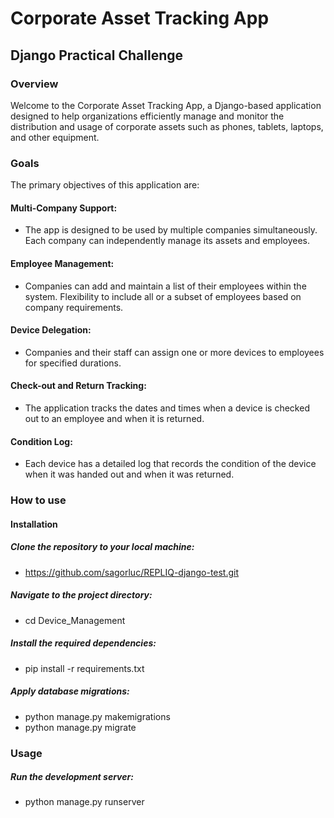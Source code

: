# Corporate Asset Tracking App
## Django Practical Challenge
### Overview
Welcome to the Corporate Asset Tracking App, a Django-based application designed to help organizations efficiently manage and monitor the distribution and usage of corporate assets such as phones, tablets, laptops, and other equipment.

### Goals
The primary objectives of this application are:

#### Multi-Company Support:
* The app is designed to be used by multiple companies simultaneously.
Each company can independently manage its assets and employees.

#### Employee Management:
* Companies can add and maintain a list of their employees within the system.
Flexibility to include all or a subset of employees based on company requirements.

#### Device Delegation:
* Companies and their staff can assign one or more devices to employees for specified durations.
  
#### Check-out and Return Tracking:
* The application tracks the dates and times when a device is checked out to an employee and when it is returned.
  
#### Condition Log:
* Each device has a detailed log that records the condition of the device when it was handed out and when it was returned.

### How to use
#### Installation
##### Clone the repository to your local machine:
* https://github.com/sagorluc/REPLIQ-django-test.git

##### Navigate to the project directory:
* cd Device_Management

##### Install the required dependencies:
* pip install -r requirements.txt

##### Apply database migrations:
* python manage.py makemigrations
* python manage.py migrate

### Usage
##### Run the development server:
* python manage.py runserver

